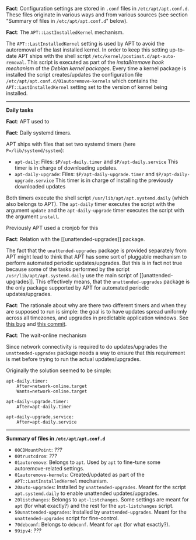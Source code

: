 **Fact**: Configuration settings are stored in `.conf` files in `/etc/apt/apt.conf.d`. These files originate in various ways and from various sources (see section "Summary of files in `/etc/apt/apt.conf.d`" below).

**Fact**: The `APT::LastInstalledKernel` mechanism.

The `APT::LastInstalledKernel` setting is used by APT to avoid the autoremoval of the last installed kernel. In order to keep this setting up-to-date APT ships with the shell script `/etc/kernel/postinst.d/apt-auto-removal`. This script is executed as part of the _install/remove hook mechanism_ of the _Debian kernel packages_. Every time a kernel package is installed the script creates/updates the configuration file `/etc/apt/apt.conf.d/01autoremove-kernels` which contains the `APT::LastInstalledKernel` setting set to the version of kernel being installed.

---

**Daily tasks**

**Fact**: APT used to 

**Fact**: Daily systemd timers.

APT ships with files that set two systemd timers (here `P=/lib/systemd/system`):

- `apt-daily`:
	Files: `$P/apt-daily.timer` and `$P/apt-daily.service`
	This timer is in charge of downloading updates.
- `apt-daily-upgrade`:
	Files: `$P/apt-daily-upgrade.timer` and `$P/apt-daily-upgrade.service`
	This timer is in charge of installing the previously downloaded updates

Both timers execute the shell script `/usr/lib/apt/apt.systemd.daily` (which also belongs to APT). The `apt-daily` timer executes the script with the argument `update` and the `apt-daily-upgrade` timer executes the script with the argument `install`.

Previously APT used a cronjob for this

**Fact**: Relation with the [[unattended-upgrades]] package.

The fact that the `unattended-upgrades` package is provided separately from APT might lead to think that APT has some sort of pluggable mechanism to perform automated periodic updates/upgrades. But this is in fact not true because some of the tasks performed by the script `/usr/lib/apt/apt.systemd.daily` use the main script of [[unattended-upgrades]]. This effectively means, that the `unattended-upgrades` package is the only package supported by APT for automated periodic updates/upgrades.

**Fact**: The rationale about why are there two different timers and when they are supposed to run is simple: the goal is to have updates spread uniformly across all timezones, and upgrades in predictable application windows. See [this bug](https://bugs.launchpad.net/ubuntu/+source/apt/+bug/1686470) and [this commit](https://salsa.debian.org/apt-team/apt/-/commit/496313fb8e83af2ba71f6ce3d729be687c293dfd).

**Fact**: The wait-online mechanism

Since network connectivity is required to do updates/upgrades the `unattended-upgrades` package needs a way to ensure that this requirement is met before trying to run the actual updates/upgrades.

Originally the solution seemed to be simple:

```
apt-daily.timer:
	After=network-online.target
	Wants=network-online.target

apt-daily-upgrade.timer:
	After=apt-daily.timer

apt-daily-upgrade.service:
	After=apt-daily.service
```

---

**Summary of files in `/etc/apt/apt.conf.d`**

- `00CDMountPoint`: _???_
- `00trustcdrom`: _???_
- `01autoremove`: Belongs to `apt`. Used by `apt` to fine-tune some autoremove-related settings.
- `01autoremove-kernels`: Created/updated as part of the `APT::LastInstalledKernel` mechanism.
- `20auto-upgrades`: Installed by `unattended-upgrades`. Meant for the script `apt.systemd.daily` to enable unattended updates/upgrades.
- `20listchanges`: Belongs to `apt-listchanges`. Some settings are meant for `apt` (for what exactly?) and the rest for the `apt-listchanges` script.
- `50unattended-upgrades`: Installed by `unattended-upgrades`. Meant for the `unattended-upgrades` script for fine-control.
- `70debconf`: Belongs to `debconf`. Meant for `apt` (for what exactly?).
- `99ipv4`: _???_
